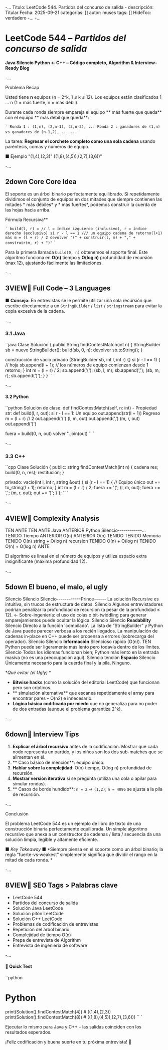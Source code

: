 -...
Título: LeetCode 544. Partidos del concurso de salida -
descripción: Titular
Fecha: 2025-09-21
categorías: []
autor: muses
tags: []
HideToc: verdadero
-...
-...

# LeetCode 544 – *Partidos del concurso de salida*
**Java Silencio Python ← C++ – Código completo, Algorithm & Interview‐Ready Blog**

-...

Problema Recap

Usted tiene **n** equipos (n = 2^k, 1 ≤ k ≤ 12).
Los equipos están clasificados 1 ... n (1 = más fuerte, n = más débil).

Durante cada ronda siempre empareja el equipo ** más fuerte que queda** con el equipo ** más débil que queda**:

`` `
Ronda 1 : (1,n), (2,n‐1), (3,n‐2), ...
Ronda 2 : ganadores de (1,n) vs ganadores de (n-1,2), ...
...
`` `

La tarea: **Regresar el corchete completo como una sola cadena** usando paréntesis, comas y números de equipo.

■ Ejemplo
"(1,4),(2,3)"
((1,8),(4,5)),(2,7),(3,6))"

-...

## 2down Core Core Idea

El soporte es un árbol binario perfectamente equilibrado.
Si repetidamente dividimos el conjunto de equipos en dos mitades que siempre contienen las mitades * más débiles* y * más fuertes*, podemos construir la cuerda de las hojas hacia arriba.

Fórmula Recursiva**

`` `
build(l, r) = // l = índice izquierdo (inclusivo), r = índice derecho (exclusivo)
si r - l == 1 /// un equipo
cadena de retorno(l+1)
más
m = (l + r) / 2
devolver "(" + construir(l, m) + "," + construir(m, r) + ")"
`` `

Para la primera llamada `build(0, n)` obtenemos el soporte final.
Este algoritmo funciona en **O(n)** tiempo y **O(log n)** profundidad de recursión (max 12), ajustando fácilmente las limitaciones.

-...

## 3VIEW⃣ Full Code – 3 Languages

■ **Consejo:** En entrevistas se le permite utilizar una sola recursión que escribe directamente a un `StringBuilder` / `list` / `stringstream` para evitar la copia excesiva de la cadena.

-...

### 3.1 Java

``java
Clase Solución {
public String findContestMatch(int n) {
StringBuilder sb = nuevo StringBuilder();
build(sb, 0, n);
devolver sb.toString();
}

construcción de vacío privado (StringBuilder sb, int l, int r) {}
si (r - l == 1) { // hoja
sb.append(l + 1); // los números de equipo comienzan desde 1
retorno;
}
int m = (l + r) / 2;
sb.append('(');
(sb, l, m);
sb.append(',');
(sb, m, r);
sb.append(')');
}
}
`` `

-...

#### 3.2 Python

``python
Solución de clase:
def findContestMatch(self, n: int) - Propiedad str:
def build(l, r, out):
si r - l == 1: Un equipo
out.append(str(l + 1))
Regreso
m = (l + r) // 2
out.append('(')
(l, m, out)
out.append(',')
(m, r, out)
out.append(')')

fuera =
build(0, n, out)
volver ''.join(out)
`` `

-...

### 3.3 C++

``cpp
Clase Solución {
public:
string findContestMatch(int n) {
cadena res;
build(0, n, res);
restitución;
}

privado:
vacio(int l, int r, string &out) {
si (r - l == 1) { // Equipo único
out += to_string(l + 1);
retorno;
}
int m = (l + r) / 2;
fuera += '(';
(l, m, out);
fuera += ',';
(m, r, out);
out += ')';
}
};
`` `

-...

## 4VIEW⃣ Complexity Analysis

TEN ANTE TEN ANTE Java ANTERIOR Python
Silencio------------...
TENIDO Tiempo ANTERIOR O(n) ANTERIOR O(n) TENIDO
TENIDO Memoria TENIDO O(n) string + O(log n) recursion TENIDO O(n) + O(log n) TENIDO O(n) + O(log n) ANTE

El algoritmo es lineal en el número de equipos y utiliza espacio extra insignificante (máxima profundidad 12).

-...

## 5down El bueno, el malo, el ugly

Silencio Silencio
Silencio------------Prince------
La solución Recursive es intuitiva, sin trucos de estructura de datos. Silencio Algunos entrevistadores podrían penalizar la profundidad de recursión (a pesar de la profundidad ≤ 12). ← Sobre-ingeniería: el uso de colas o bit-twiddling para generar emparejamientos puede ocultar la lógica. Silencio
Silencio **Readability** Silencio Directo a la función 'compilado'. La lista de “StringBuilder” y Python de Java puede parecer verbosa a los recién llegados. La manipulación de cadenas in‐place en C++ puede ser propensa a errores (sobrecarga del operador). Silencio
Silencio **Información** Silencioso rápido (O(n)). TEN Python puede ser ligeramente más lento pero todavía dentro de los límites. Silencio Todos los idiomas funcionan bien; Python más lento en la entrada masiva (no es una preocupación aquí). Silencio
tención **Espacio** Silencio Únicamente necesario para la cuerda final y la pila. Ninguno.

**Qué evitar (el Ugly)* *
- **Bitwise hacks** (como la solución del editorial LeetCode) que funcionan pero son crípticos.
- ** simulación alternativa** que escanea repetidamente el array para encontrar pares – O(n2) e innecesario.
- **Lógica básica codificada por miedo** que no generaliza para no poder de dos entradas (aunque el problema garantiza 2^k).

-...

## 6down⃣ Interview Tips

1. **Explicar el árbol recursivo** antes de la codificación. Mostrar que cada nodo representa un partido, y los niños son los dos sub-matches que se alimentan en él.
2. ** Caso básico de mención**: equipo único.
3. **Hablar sobre la complejidad**: O(n) tiempo, O(log n) profundidad de recursión.
4. **Mostrar versión iterativa** si se pregunta (utiliza una cola o apilar para simular rondas).
5. ** Casos de borde hundido**: `n = 2` → `(1,2)`; `n = 4096` se ajusta a la pila de recursión.

-...

Conclusión

El problema LeetCode 544 es un ejemplo de libro de texto de una construcción binaria perfectamente equilibrada.
Un simple algoritmo recursivo que anexa a un constructor de cadenas / lista / secuencia da una solución limpia, legible y altamente eficiente.

■ *Key Takeaway*
■ *Siempre piensa en el soporte como un árbol binario; la regla “fuerte-vs‐weakest” simplemente significa que dividir el rango en la mitad de cada ronda. *

-...

## 8VIEW⃣ SEO Tags > Palabras clave

- LeetCode 544
- Partidos del concurso de salida
- Solución Java LeetCode
- Solución pitón LeetCode
- Solución C++ LeetCode
- Problemas de codificación de entrevistas
- Repetición del árbol binario
- Complejidad de tiempo O(n)
- Prepa de entrevista de Algorithm
- Entrevista de ingeniería de software

-...

#### 🔧 Quick Test

``python
# Python
print(Solution().findContestMatch(4)) # ((1,4),(2,3))
print(Solution().findContestMatch(8)) # ((1,8),(4,5)),(2,7),(3,6)))
`` `

Ejecutar lo mismo para Java y C++ – las salidas coinciden con los resultados esperados.

¡Feliz codificación y buena suerte en tu próxima entrevista! 🚀